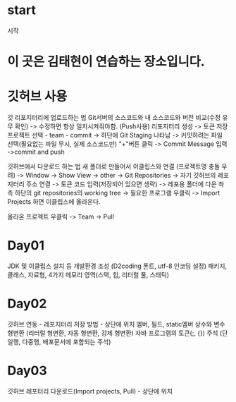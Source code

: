 # start
시작
# 이 곳은 김태현이 연습하는 장소입니다.

# 깃허브 사용
  깃 리포지터리에 업로드하는 법
  Git서버의 소스코드와 내 소스코드와 버전 비교(수정 유무 확인) -> 수정하면 항상 일치시켜줘야함. (Push사용)
    리포지터리 생성 -> 토큰 저장
  	프로젝트 선택 - team - commit
	  -> 하단에 Git Staging 나타남 -> 커밋하려는 파일 선택(필요없는 파일 무시, 실제 소스코드만) "+"버튼 클릭
    -> Commit Message 입력 ->commit and push 

  깃허브에서 다운로드 하는 법 
	  새 폴더로 만들어서 이클립스와 연결 (프로젝트명 충돌 우려)
	  -> Window -> Show View -> other -> Git Repositories -> 자기 깃허브의 레포지터리 주소 연결
	  -> 토큰 코드 입력(저장되어 있으면 생략) -> 레포용 폴더에 다운
  	좌측 하단의 git repositories의 working tree -> 필요한 프로그램 우클릭 -> Import Projects 하면 이클립스에 올라온다.
	
  올라온 프로젝트 우클릭 -> Team -> Pull

# Day01
  JDK 및 이클립스 설치 등 개발환경 조성 (D2coding 폰트, utf-8 인코딩 설정)
  패키지, 클래스, 자료형, 4가지 메모리 영역(스택, 힙, 리터럴 풀, 스태틱)
  
# Day02
  깃허브 연동 - 레포지터리 저장 방법  - 상단에 위치
  멤버, 필드, static멤버
  상수와 변수
  형변환 (리터럴 형변환, 자동 형변환, 강제 형변환)
  자바 프로그램의 토큰(;, {})
  주석 (단일행, 다중행, 배포문서에 포함되는 주석)
  
# Day03
  깃허브 레포터리 다운로드(Import projects, Pull) - 상단에 위치
  
